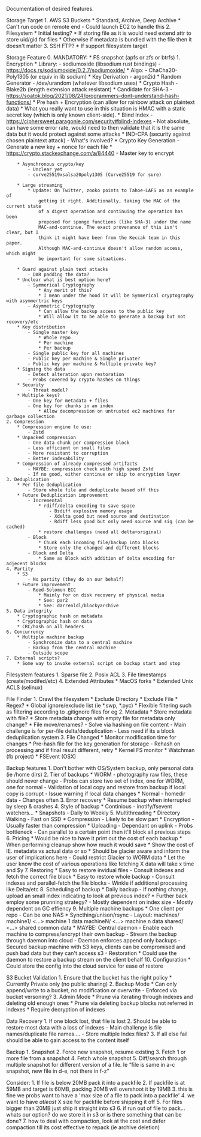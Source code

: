 Documentation of desired features.

Storage Target
    1. AWS S3 Buckets
        * Standard, Archive, Deep Archive
        * Can't run code on remote end
            - Could launch EC2 to handle this
    2. Filesystem
        * Initial testing?
        * If storing file as it is would need extend attr to store uid/gid for files
        * Otherwise if metadata is bundled with the file then it doesn't matter
    3. SSH FTP?
        * If support filesystem target

Storage Feature
    0. MANDATORY:
        * FS snapshot (apfs or zfs or btrfs)
    1. Encryption
		* Library:
			- sodiumoxide (libsodium rust bindings)
			- https://docs.rs/sodiumoxide/0.2.7/sodiumoxide/
		* Algo:
			- ChaCha20-Poly1305 (or equiv in lib sodium)
		* Key Derivation
			- argon2id
		* Random Generator
			- /dev/urandom (whatever libsodium uses)
		* Crypto Hash
			- Blake2b (length extension attack resistant)
				* Candidate for SHA-3
			- https://soatok.blog/2021/08/24/programmers-dont-understand-hash-functions/
				* Pre hash + Encryption (can allow for rainbow attack on plaintext data)
				* What you really want to use in this situation is HMAC with a
					static secret key (which is only known client-side).
				* Blind Index - https://ciphersweet.paragonie.com/security#blind-indexes
					- Not absolute, can have some error rate, would need to then validate
						that it is the same data but it would protect against some attacks
				* IND-CPA (security against chosen plaintext attack)
					- What's involved?
		* Crypto Key Generation
			- Generate a new key + nonce for each file
				* https://crypto.stackexchange.com/a/84440
			- Master key to encrypt

		* Asynchronous crypto/key
			- Unclear yet
			- curve25519xsalsa20poly1305 (Curve25519 for sure)

		* Large streaming
			* Update: On Twitter, zooko points to Tahoe-LAFS as an example of
				getting it right. Additionally, taking the MAC of the current state
				of a digest operation and continuing the operation has been
				proposed for sponge functions (like SHA-3) under the name
				MAC-and-continue. The exact provenance of this isn't clear, but I
				think it might have been from the Keccak team in this paper.
				Although MAC-and-continue doesn't allow random access, which might
				be important for some situations.

        * Guard against plain text attacks
            - DAR padding the data?
        * Unclear what is best option here?
            - Symmerical Cryptography
                * Any merit of this?
                * I mean under the hood it will be Symmerical cryptography with asymmertric keys
            - Asymmetric Cryptography
                * Can allow the backup access to the public key
                * Will allow it to be able to generate a backup but not recovery/etc
        * Key distribution
            - Single master key
                * Whole repo
                * Per machine
                * Per backup
            - Single public key for all machines
            - Public key per machine & Single private?
            - Public key per machine & Multiple private key?
        * Signing the data
            - Detect alteration upon restoration
            - Probs covered by crypto hashes on things
        * Security
            - Threat model?
        * Multiple keys?
            - One key for metadata + files
            - One key for chunks in an index
                * Allow decompression on untrusted ec2 machines for garbage collection
    2. Compression
        * Compression engine to use:
            - Zstd
        * Unpacked compression
            - One data chunk per compression block
            - Less efficient on small files
            - More resistant to corruption
            - Better indexability
        * Compression of already compressed artifacts
            - MAYBE: compression check with high speed Zstd
            - If no good, either continue or skip to encryption layer
    3. Deduplication
        * Per file deduplication
            - Store whole file and deduplicate based off this
        * Future Deduplication improvement
            - Incremental
                * rdiff/delta encoding to save space
                    - Bsdiff explosive memory usage
                    - Xdelta good but need source and destination
                    - Rdiff less good but only need source and sig (can be cached)
                * restore challenges (need all delta+original)
            - Block
                * Chunk each incoming file/backup into blocks
                * Store only the changed and different blocks
            - Block and Delta
                * Same as Block with addition of delta encoding for adjecent blocks
    4. Partity
        * S3
            - No partity (they do on our behalf)
        * Future improvement
            - Reed-Solomon ECC
                * Mainly for on disk recovery of physical media
                * See: par2
                * See: darrenldl/blockyarchive
    5. Data integrity
        * Cryptographic hash on metadata
        * Cryptographic hash on data
        * CRC/hash on all headers
    6. Concurrency
        * Multiple machine backup
            - Synchronize data to a central machine
            - Backup from the central machine
            - Outside scope
    7. External scripts?
        * Some way to invoke external script on backup start and stop

Filesystem features
    1. Sparse file
    2. Posix ACL
    3. File timestamps (create/modifed/etc)
    4. Extended Attributes
        * MacOS forks
        * Extended Unix ACLS (selinux)

File Finder
    1. Crawl the filesystem
        * Exclude Directory
        * Exclude File
        * Regex?
        * Global ignore/exclude list (ie *.swp, *.pyc)
        * Flexible filtering such as filtering according to .gitignore files for eg
    2. Metadata
        * Store metadata with file?
        * Store metadata change with empty file for metadata only change?
        * File move/renames?
            - Solve via hashing on file content
            - Main challenge is for per-file delta/deduplication
            - Less need if its a block deduplication system
    3. File Changed
        * Monitor modification time for changes
        * Pre-hash file for the key generation for storage
            - Rehash on processing and if final result different, retry
        * Kernel FS monitor
            * Watchman (fb project)
            * FSEvent (OSX)

Backup features
    1. Don't bother with OS/System backup, only personal data (ie /home dirs)
    2. Tier of backups
        * WORM - photography raw files, these should never change
            - Probs can store two set of index, one for WORM, one for normal
            - Validation of local copy and restore from backup if local copy is corrupt
            - Issue warning if local data changes
        * Normal - homedir data
            - Changes often
    3. Error recovery
        * Resume backup when interrupted by sleep & crashes
    4. Style of backup
        * Continious
            - inotify/fsevent watchers...
        * Snapshots
            - Daily to Weekly
    5. Multithreading
        * Directory Walking
            - Fast on SSD
        * Compression
            - Likely to be slow part
        * Encryption
            - Usually faster than compression
        * Uploading
            - Dependant on uplink
            - Probs bottleneck
            - Can parallel to a certain point then it'll block all previous steps
    6. Pricing
        * Would be nice to have it print out the cost of each backup
        * When performing cleanup show how much it would save
        * Show the cost of IE. metadata vs actual data or so
        * Should be glacier aware and inform the user of implications here
            - Could restrict Glacier to WORM data
        * Let the user know the cost of various operations like fetching X data will
            take x time and $y
    7. Restoring
        * Easy to restore invidual files
            - Consult indexes and fetch the correct file block
        * Easy to restore whole backup
            - Consult indexes and parallel-fetch the file blocks
            - Winkle if additional processing like Delta/etc
    8. Scheduling of backup
        * Daily backup
            - If nothing change, upload an small index indicating to look at previous index?
        * Further back employ some prunning strategy?
            - Mostly dependent on index size
            - Mostly dependent on GC effiency
    9. Multiple machine backups
        * One client per repo
            - Can be one NAS
                * Syncthing/unison/rsync
            - Layout:
                machines/
                    machine1/
                        <...> machine 1 data
                    machineN/
                        <...> machine n data
                shared/
                    <...> shared common data
        * MAYBE: Central daemon
            - Enable each machine to compress/encrypt their own backup
            - Stream the backup through daemon into cloud
            - Daemon enforces append only backups
            - Secured backup machine with S3 keys, clients can be compromised and push
                bad data but they can't access s3
            - Restoration
                * Could use the daemon to restore a backup stream on the client behalf
    10. Configuration
        * Could store the config into the cloud service for ease of restore

S3 Bucket Validation
    1. Ensure that the bucket has the right policy
        * Currently Private only (no public sharing)
    2. Backup Mode
        * Can only append/write to a bucket, no modification or overwrite
            - Enforced via bucket versoning?
    3. Admin Mode
        * Prune via iterating through indexes and deleting old enough ones
        * Prune via deleting backup blocks not referred in indexes
        * Require decryption of indexes

Data Recovery
    1. If one block lost, that file is lost
    2. Should be able to restore most data with a loss of indexes
        - Main challenge is file names/duplicate file names....
        - Store multiple Index files?
    3. If all else fail should be able to gain access to the content itself

Backup
	1. Snapshot
	2. Force new snapshot, resume existing
	3. Fetch 1 or more file from a snapshot
	4. Fetch whole snapshot
	5. Diff/search through multiple snapshot for different version of a file. Ie “file is same in a-c snapshot, new file in d-e, not there in f-z”



Consider:
	1. If file is below 20MB pack it into a packfile
	2. If packfile is at 59MB and target is 60MB, packing 20MB will overshoot it by 19MB
	3. this is fine we probs want to have a 'max size of a file to pack into a packfile'
	4. we want to have *atleast* X size for packfile before shipping it off
	5. For files bigger than 20MB just ship it straight into s3
	6. if run out of file to pack... whats our option? do we store it in s3 or is there
		something that can be done?
	7. how to deal with compaction, look at the cost and defer compaction till its cost
		effective to repack (ie archive deletion)
